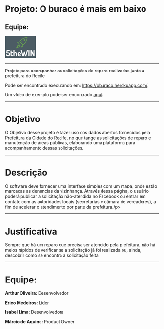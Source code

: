 <link crossorigin="anonymous" href="https://assets-cdn.github.com/assets/frameworks-3a71f36dec04358c4f2f42280fb2cf5c38856f935a3f609eab0a1ae31b1d635a.css" integrity="sha256-OnHzbewENYxPL0IoD7LPXDiFb5NaP2Ceqwoa4xsdY1o=" media="all" rel="stylesheet" />
<body>
	<h1>Projeto: O buraco é mais em baixo</h1>
	<h2>Equipe:  </h2><img src="https://github.com/IF977/5theWin/raw/master/header.PNG" width="20%">
	<hr><p>Projeto para acompanhar as solicitações de reparo realizadas junto a prefeitura do Recife</p>
	<p>Pode ser encontrado executando em: <a href="https://oburaco.herokuapp.com/">https://oburaco.herokuapp.com/</a>.</p>
	<p>Um vídeo de exemplo pode ser encontrado <a href="https://github.com/IF977/5theWin/blob/master/screencast.mp4">aqui</a>.</p>
	<hr><h1>Objetivo</h1>
	<p>O Objetivo desse projeto é fazer uso dos dados abertos fornecidos pela Prefeitura da Cidade do Recife, no que tange as solicitações de reparo e manutenção de áreas públicas, elaborando uma plataforma para acompanhamento dessas solicitações.</p>
	<hr><h1>Descrição</h1>
	<p>O software deve fornecer uma interface simples com um mapa, onde estão marcadas as denúncias da vizinhança. Através dessa página, o usuário poderá publicar a solicitação não-atendida no Facebook ou entrar em contato com as autoridades locais (secretarias e câmara de vereadores), a fim de acelerar o atendimento por parte da prefeitura./p>
	<hr><h1>Justificativa</h1>
	<p>Sempre que há um reparo que precisa ser atendido pela prefeitura, não há meios rápidos de verificar se a solicitação já foi realizada ou, ainda, descobrir como se encontra a solicitação feita</p>
	<hr><h1>Equipe:</h1>
	<p><b>Arthur Oliveira: </b>Desenvolvedor</p>
	<p><b>Erico Medeiros: </b>Líder</p>
	<p><b>Isabel Lima: </b>Desenvolvedora</p>
	<p><b>Márcio de Aquino: </b>Product Owner</p>
</body>
